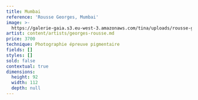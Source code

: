 ```yaml
---
title: Mumbai
reference: 'Rousse Georges, Mumbai'
image: >-
  https://galerie-gaia.s3.eu-west-3.amazonaws.com/tina/uploads/rousse-georges/mumbai.jpg
artist: content/artists/georges-rousse.md
price: 3700
technique: Photographie épreuve pigmentaire
fields: []
styles: []
sold: false
contextual: true
dimensions:
  height: 92
  width: 112
  depth: null
---
```


